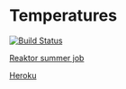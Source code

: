 # Temperatures

[![Build Status](https://travis-ci.org/minkamanki/Temperatures.svg?branch=master)](https://travis-ci.org/minkamanki/Temperatures)

[Reaktor summer job](https://github.com/reaktor/kesa-2018)

[Heroku](https://weatherobs.herokuapp.com/)

